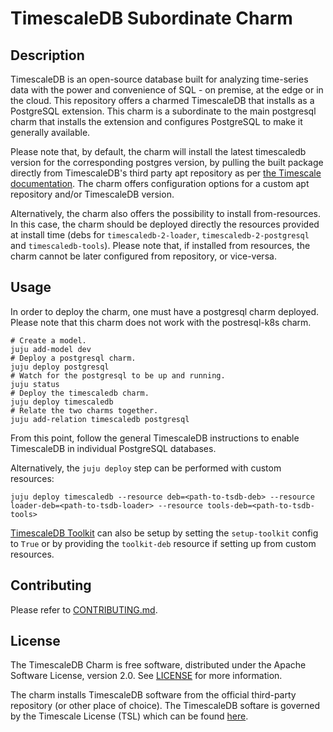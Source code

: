 # TimescaleDB Subordinate Charm

## Description

TimescaleDB is an open-source database built for analyzing time-series data with the power and
convenience of SQL - on premise, at the edge or in the cloud. This repository offers a charmed
TimescaleDB that installs as a PostgreSQL extension. This charm is a subordinate to the main
postgresql charm that installs the extension and configures PostgreSQL to make it generally
available.

Please note that, by default, the charm will install the latest timescaledb version for the
corresponding postgres version, by pulling the built package directly from TimescaleDB's third
party apt repository as per [the Timescale documentation](https://docs.timescale.com/install/latest/self-hosted/installation-linux/).
The charm offers configuration options for a custom apt repository and/or TimescaleDB version.

Alternatively, the charm also offers the possibility to install from-resources. In this case, the
charm should be deployed directly the resources provided at install time (debs for `timescaledb-2-loader`,
`timescaledb-2-postgresql` and `timescaledb-tools`). Please note that, if installed from resources,
the charm cannot be later configured from repository, or vice-versa.

## Usage
In order to deploy the charm, one must have a postgresql charm deployed. Please note that this
charm does not work with the postresql-k8s charm.

```
# Create a model.
juju add-model dev
# Deploy a postgresql charm.
juju deploy postgresql
# Watch for the postgresql to be up and running.
juju status
# Deploy the timescaledb charm.
juju deploy timescaledb
# Relate the two charms together.
juju add-relation timescaledb postgresql
```

From this point, follow the general TimescaleDB instructions to enable TimescaleDB in individual
PostgreSQL databases.

Alternatively, the `juju deploy` step can be performed with custom resources:
```
juju deploy timescaledb --resource deb=<path-to-tsdb-deb> --resource loader-deb=<path-to-tsdb-loader> --resource tools-deb=<path-to-tsdb-tools>
```

[TimescaleDB Toolkit](https://github.com/timescale/timescaledb-toolkit) can also be setup by
setting the `setup-toolkit` config to `True` or by providing the `toolkit-deb` resource if setting
up from custom resources.

## Contributing
Please refer to [CONTRIBUTING.md](CONTRIBUTING.md).

## License
The TimescaleDB Charm is free software, distributed under the Apache Software License, version 2.0.
See [LICENSE](LICENSE) for more information.

The charm installs TimescaleDB software from the official third-party repository (or other place of
choice). The TimescaleDB softare is governed by the Timescale License (TSL) which can be found
[here](https://www.timescale.com/legal/licenses).
